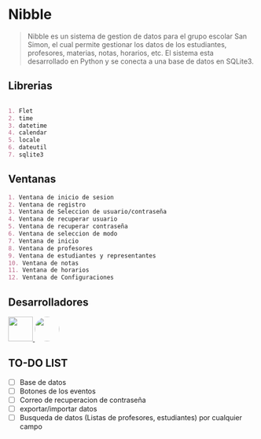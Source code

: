# Nibble

> Nibble es un sistema de gestion de datos para el grupo escolar San Simon, el cual permite gestionar los datos de los estudiantes, profesores, materias, notas, horarios, etc. El sistema esta desarrollado en Python y se conecta a una base de datos en SQLite3.

## Librerias
```md

1. Flet
2. time
3. datetime
4. calendar
5. locale
6. dateutil
7. sqlite3

```

## Ventanas
```md
1. Ventana de inicio de sesion
2. Ventana de registro
3. Ventana de Seleccion de usuario/contraseña
4. Ventana de recuperar usuario
5. Ventana de recuperar contraseña
6. Ventana de seleccion de modo
7. Ventana de inicio
8. Ventana de profesores
9. Ventana de estudiantes y representantes
10. Ventana de notas
11. Ventana de horarios
12. Ventana de Configuraciones
```

<h2>Desarrolladores</h2>

<a href="https://github.com/Andru0Gx">
  <img src="https://avatars.githubusercontent.com/u/95187524?v=4" width=50>
</a>
<a href="https://github.com/Jose-Urbano">
  <img src="https://avatars.githubusercontent.com/u/117106250?v=4" width=50 style="border-radius: 50%">
</a>

<h2>TO-DO LIST</h2>

- [ ] Base de datos
- [ ] Botones de los eventos
- [ ] Correo de recuperacion de contraseña
- [ ] exportar/importar datos 
- [ ] Busqueda de datos (Listas de profesores, estudiantes) por cualquier campo
